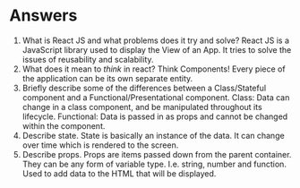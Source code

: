 # Answers

1.  What is React JS and what problems does it try and solve?
  React JS is a JavaScript library used to display the View of an App. It tries to solve the issues of reusability and scalability.
1.  What does it mean to _think_ in react?
    Think Components! Every piece of the application can be its own separate entity.
1.  Briefly describe some of the differences between a Class/Stateful component and a Functional/Presentational component.
Class:
Data can change in a class component, and be manipulated throughout its lifecycle.
Functional:
Data is passed in as props and cannot be changed within the component.
1.  Describe state.
  State is basically an instance of the data. It can change over time which is rendered to the screen.
1.  Describe props.
Props are items passed down from the parent container. They can be any form of variable type. I.e. string, number and function. Used to add data to the HTML that will be displayed.

